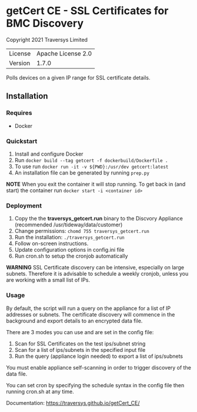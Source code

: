 # getCert CE - SSL Certificates for BMC Discovery
Copyright 2021 Traversys Limited

|     |     |
| --- | --- |
| License | Apache License 2.0 |
| Version | 1.7.0 |

Polls devices on a given IP range for SSL certificate details.

## Installation

### Requires
* Docker

### Quickstart
1. Install and configure Docker
2. Run `docker build --tag getcert -f dockerbuild/Dockerfile .`
3. To use run `docker run -it -v ${PWD}:/usr/dev getcert:latest`
4. An installation file can be generated by running `prep.py`

**NOTE** When you exit the container it will stop running. To get back in (and start) the container run `docker start -i <container id>`

### Deployment
1. Copy the the **traversys_getcert.run** binary to the Discvory Appliance (recommended /usr/tideway/data/customer)
2. Change permissions: `chomd 755 traversys_getcert.run`
3. Run the installation: `./traversys_getcert.run`
4. Follow on-screen instructions.
5. Update configuration options in config.ini file
6. Run cron.sh to setup the cronjob automatically

**WARNING** SSL Certificate discovery can be intensive, especially on large subnets. Therefore it is advisable to schedule a weekly cronjob, unless you are working with a small list of IPs.

### Usage

By default, the script will run a query on the appliance for a list of IP addresses or subnets.
The certificate discovery will commence in the background and export details to an encrypted data file.

There are 3 modes you can use and are set in the config file:

1. Scan for SSL Certificates on the test ips/subnet string
2. Scan for a list of ips/subnets in the specified input file
3. Run the query (appliance login needed) to export a list of ips/subnets

You must enable appliance self-scanning in order to trigger discovery of the data file.

You can set cron by specifying the schedule syntax in the config file then running cron.sh at any time.

Documentation: https://traversys.github.io/getCert_CE/